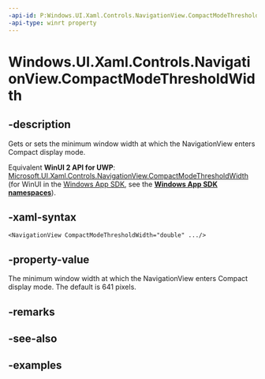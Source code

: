 ```yaml
---
-api-id: P:Windows.UI.Xaml.Controls.NavigationView.CompactModeThresholdWidth
-api-type: winrt property
---
```


<!-- Property syntax.
public double CompactModeThresholdWidth { get;  set; }
-->

# Windows.UI.Xaml.Controls.NavigationView.CompactModeThresholdWidth

## -description

Gets or sets the minimum window width at which the NavigationView enters Compact display mode.

Equivalent **WinUI 2 API for UWP**: [Microsoft.UI.Xaml.Controls.NavigationView.CompactModeThresholdWidth](/windows/winui/api/microsoft.ui.xaml.controls.navigationview.compactmodethresholdwidth) (for WinUI in the [Windows App SDK](/windows/apps/windows-app-sdk/), see the **[Windows App SDK namespaces](/windows/windows-app-sdk/api/winrt/)**).

## -xaml-syntax

```xaml
<NavigationView CompactModeThresholdWidth="double" .../>
```

## -property-value

The minimum window width at which the NavigationView enters Compact display mode. The default is 641 pixels.

## -remarks

## -see-also

## -examples

